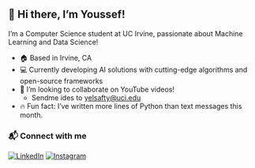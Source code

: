 ## 👋 Hi there, I’m Youssef!
I’m a Computer Science student at UC Irvine, passionate about Machine Learning and Data Science!

- 🏠 Based in Irvine, CA
- 💻 Currently developing AI solutions with cutting-edge algorithms and open-source frameworks
- 🤝 I’m looking to collaborate on YouTube videos!
  - Sendme ides to yelsafty@uci.edu
- 🔥 Fun fact: I’ve written more lines of Python than text messages this month.

### 📬 Connect with me  

[![LinkedIn](https://skillicons.dev/icons?i=linkedin)](https://www.linkedin.com/in/youssef-elsafty-82b482202/) 
[![Instagram](https://skillicons.dev/icons?i=instagram)](https://www.instagram.com/youssefelsafty52/)

<!--
**saftyy/saftyy** is a ✨ _special_ ✨ repository because its `README.md` (this file) appears on your GitHub profile.

Here are some ideas to get you started:

- 🔭 I’m currently working on ...
- 🌱 I’m currently learning ...
- 👯 I’m looking to collaborate on ...
- 🤔 I’m looking for help with ...
- 💬 Ask me about ...
- 📫 How to reach me: ...
- 😄 Pronouns: ...
- ⚡ Fun fact: ...
-->
